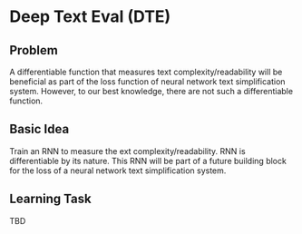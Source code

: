# Deep Text Eval (DTE)

## Problem
A differentiable function that measures text complexity/readability will be beneficial as part of the loss function of neural network text simplification system. However, to our best knowledge, there are not such a differentiable
function.

## Basic Idea
Train an RNN to measure the ext complexity/readability. RNN is differentiable by
its nature. This RNN will be part of a future building block for the loss of a
neural network text simplification system.

## Learning Task
TBD
